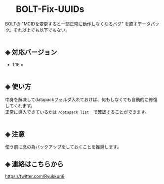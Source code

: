 # &nbsp;　BOLT-Fix-UUIDs
BOLTの "MCIDを変更すると一部正常に動作しなくなるバグ" を直すデータパック。それ以上でも以下でもない。<br><br>

## ◈ 対応バージョン<br>
  - 1.16.x <br><br>
  
## ◈ 使い方
中身を解凍してdatapackフォルダ入れておけば、何もしなくても自動的に修復してくれます。<br>
正常に導入できているかは `/datapack list`　で確認することができます。<br><br>

## ◈ 注意
使う前に念の為バックアップをしておくことを推奨します。

## ◈ 連絡はこちらから
https://twitter.com/Ryukkun8

